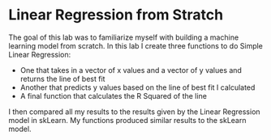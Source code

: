 # Linear Regression from Stratch
The goal of this lab was to familiarize myself with building a machine learning model from scratch. In this lab I create three functions to do Simple Linear Regression: 

- One that takes in a vector of x values and a vector of y values and returns the line of best fit
- Another that predicts y values based on the line of best fit I calculated
- A final function that calculates the R Squared of the line

I then compared all my results to the results given by the Linear Regression model in skLearn. My functions produced similar results to the skLearn model.
